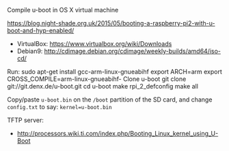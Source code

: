

Compile u-boot in OS X virtual machine

https://blog.night-shade.org.uk/2015/05/booting-a-raspberry-pi2-with-u-boot-and-hyp-enabled/

- VirtualBox: https://www.virtualbox.org/wiki/Downloads
- Debian9: http://cdimage.debian.org/cdimage/weekly-builds/amd64/iso-cd/

Run:
		sudo apt-get install gcc-arm-linux-gnueabihf
		export ARCH=arm
		export CROSS_COMPILE=arm-linux-gnueabihf-
Clone u-boot
		git clone git://git.denx.de/u-boot.git
		cd u-boot
		make rpi_2_defconfig
		make all

Copy/paste `u-boot.bin` on the `/boot` partition of the SD card, and change `config.txt` to say: `kernel=u-boot.bin`


TFTP server: 
- http://processors.wiki.ti.com/index.php/Booting_Linux_kernel_using_U-Boot


